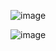![image](https://github.com/x03ee/Hackers-N-Hops-2024/blob/main/a_159a0c428aad2a6816e16db39bc9770a.gif)

![image](https://github.com/x03ee/Hackers-N-Hops-2024/blob/main/HnH_Haunted_Brewery_advert.png)
